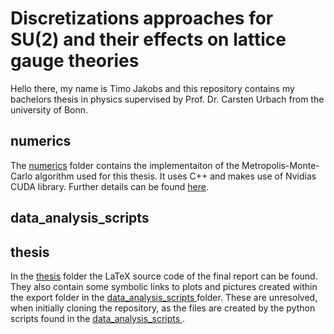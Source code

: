 # Discretizations approaches for SU(2) and their effects on lattice gauge theories

Hello there,
my name is Timo Jakobs and this repository contains my bachelors thesis in physics supervised by Prof. Dr. Carsten Urbach from the university of Bonn.




## numerics

The [numerics](https://github.com/teajay99/bachelor_thesis/tree/main/numerics) folder contains the implementaiton of the Metropolis-Monte-Carlo algorithm used for this thesis. It uses C++ and makes use of Nvidias CUDA library. Further details can be found [here](https://github.com/teajay99/bachelor_thesis/blob/main/numerics/README.md).


## data_analysis_scripts



## thesis

In the [thesis](https://github.com/teajay99/bachelor_thesis/tree/main/thesis) folder the LaTeX source code of the final report can be found. They also contain some symbolic links to plots and pictures created within the export folder in the [data_analysis_scripts
](https://github.com/teajay99/bachelor_thesis/tree/main/data_analysis_scripts) folder. These are unresolved, when initially cloning the repository, as the files are created by the python scripts found in the [data_analysis_scripts
](https://github.com/teajay99/bachelor_thesis/tree/main/data_analysis_scripts).

